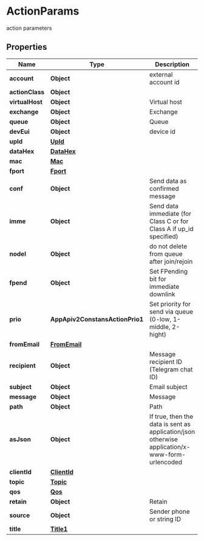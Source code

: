 

# ActionParams

action parameters

## Properties

| Name | Type | Description | Notes |
|------------ | ------------- | ------------- | -------------|
|**account** | **Object** | external account id |  |
|**actionClass** | **Object** |  |  |
|**virtualHost** | **Object** | Virtual host |  |
|**exchange** | **Object** | Exchange |  |
|**queue** | **Object** | Queue |  |
|**devEui** | **Object** | device id |  |
|**upId** | [**UpId**](UpId.md) |  |  [optional] |
|**dataHex** | [**DataHex**](DataHex.md) |  |  [optional] |
|**mac** | [**Mac**](Mac.md) |  |  [optional] |
|**fport** | [**Fport**](Fport.md) |  |  [optional] |
|**conf** | **Object** | Send data as confirmed message |  [optional] |
|**imme** | **Object** | Send data immediate (for Class C or for Class A if up_id specified) |  [optional] |
|**nodel** | **Object** | do not delete from queue after join/rejoin |  [optional] |
|**fpend** | **Object** | Set FPending bit for immediate downlink |  [optional] |
|**prio** | **AppApiv2ConstansActionPrio1** | Set priority for send via queue (0-low, 1-middle, 2-hight) |  [optional] |
|**fromEmail** | [**FromEmail**](FromEmail.md) |  |  [optional] |
|**recipient** | **Object** | Message recipient ID (Telegram chat ID) |  |
|**subject** | **Object** | Email subject |  |
|**message** | **Object** | Message |  |
|**path** | **Object** | Path |  [optional] |
|**asJson** | **Object** | If true, then the data is sent as application/json otherwise application/x-www-form-urlencoded |  [optional] |
|**clientId** | [**ClientId**](ClientId.md) |  |  [optional] |
|**topic** | [**Topic**](Topic.md) |  |  [optional] |
|**qos** | [**Qos**](Qos.md) |  |  [optional] |
|**retain** | **Object** | Retain |  [optional] |
|**source** | **Object** | Sender phone or string ID |  |
|**title** | [**Title1**](Title1.md) |  |  [optional] |



